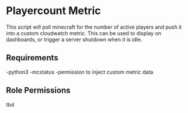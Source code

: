# Playercount Metric
This script will poll minecraft for the number of active players and push it into a custom cloudwatch metric.  This can be used to display on dashboards, or trigger a server shutdown when it is idle.

## Requirements
-python3
-mcstatus
-permission to inject custom metric data

## Role Permissions
tbd
